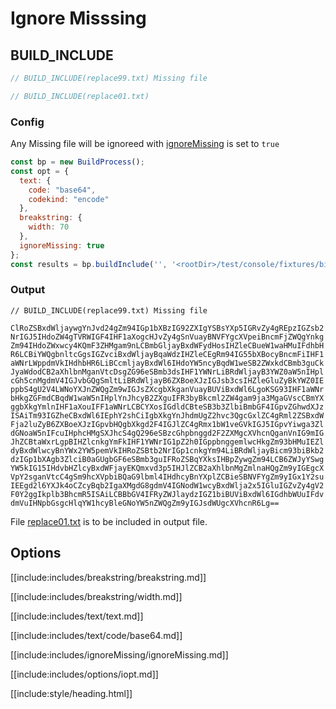 # Ignore Misssing

## BUILD_INCLUDE


```js
// BUILD_INCLUDE(replace99.txt) Missing file

// BUILD_INCLUDE(replace01.txt)
```

### Config

Any Missing file will be ignoreed with [ignoreMissing](/build-include/pages/Docs/Main/Options/ignoreMissing/index.html) is set to `true`

````js
const bp = new BuildProcess();
const opt = {
  text: {
    code: "base64",
    codekind: "encode"
  },
  breakstring: {
    width: 70
  },
  ignoreMissing: true
};
const results = bp.buildInclude('', '<rootDir>/test/console/fixtures/bi-replace99.txt', opt);
````

### Output

```text
// BUILD_INCLUDE(replace99.txt) Missing file

ClRoZSBxdWljaywgYnJvd24gZm94IGp1bXBzIG92ZXIgYSBsYXp5IGRvZy4gREpzIGZsb2
NrIGJ5IHdoZW4gTVRWIGF4IHF1aXogcHJvZy4gSnVuayBNVFYgcXVpeiBncmFjZWQgYnkg
Zm94IHdoZWxwcy4KQmF3ZHMgam9nLCBmbGljayBxdWFydHosIHZleCBueW1waHMuIFdhbH
R6LCBiYWQgbnltcGgsIGZvciBxdWljayBqaWdzIHZleCEgRm94IG55bXBocyBncmFiIHF1
aWNrLWppdmVkIHdhbHR6LiBCcmljayBxdWl6IHdoYW5ncyBqdW1weSB2ZWxkdCBmb3guCk
JyaWdodCB2aXhlbnMganVtcDsgZG96eSBmb3dsIHF1YWNrLiBRdWljayB3YWZ0aW5nIHpl
cGh5cnMgdmV4IGJvbGQgSmltLiBRdWljayB6ZXBoeXJzIGJsb3csIHZleGluZyBkYWZ0IE
ppbS4gU2V4LWNoYXJnZWQgZm9wIGJsZXcgbXkganVuayBUViBxdWl6LgoKSG93IHF1aWNr
bHkgZGFmdCBqdW1waW5nIHplYnJhcyB2ZXguIFR3byBkcml2ZW4gam9ja3MgaGVscCBmYX
ggbXkgYmlnIHF1aXouIFF1aWNrLCBCYXosIGdldCBteSB3b3ZlbiBmbGF4IGpvZGhwdXJz
ISAiTm93IGZheCBxdWl6IEphY2shCiIgbXkgYnJhdmUgZ2hvc3QgcGxlZC4gRml2ZSBxdW
Fja2luZyB6ZXBoeXJzIGpvbHQgbXkgd2F4IGJlZC4gRmx1bW1veGVkIGJ5IGpvYiwga3Zl
dGNoaW5nIFcuIHphcHMgSXJhcS4gQ296eSBzcGhpbnggd2F2ZXMgcXVhcnQganVnIG9mIG
JhZCBtaWxrLgpBIHZlcnkgYmFkIHF1YWNrIG1pZ2h0IGppbnggemlwcHkgZm93bHMuIEZl
dyBxdWlwcyBnYWx2YW5pemVkIHRoZSBtb2NrIGp1cnkgYm94LiBRdWljayBicm93biBkb2
dzIGp1bXAgb3ZlciB0aGUgbGF6eSBmb3guIFRoZSBqYXksIHBpZywgZm94LCB6ZWJyYSwg
YW5kIG15IHdvbHZlcyBxdWFjayEKQmxvd3p5IHJlZCB2aXhlbnMgZmlnaHQgZm9yIGEgcX
VpY2sganVtcC4gSm9hcXVpbiBQaG9lbml4IHdhcyBnYXplZCBieSBNVFYgZm9yIGx1Y2su
IEEgd2l6YXJk4oCZcyBqb2IgaXMgdG8gdmV4IGNodW1wcyBxdWlja2x5IGluIGZvZy4gV2
F0Y2ggIkplb3BhcmR5ISAiLCBBbGV4IFRyZWJlaydzIGZ1biBUViBxdWl6IGdhbWUuIFdv
dmVuIHNpbGsgcHlqYW1hcyBleGNoYW5nZWQgZm9yIGJsdWUgcXVhcnR6Lg==
```

File [replace01.txt](replacements/replace01.txt.html) is to be included in output file.

## Options

[[include:includes/breakstring/breakstring.md]]

[[include:includes/breakstring/width.md]]

[[include:includes/text/text.md]]

[[include:includes/text/code/base64.md]]

[[include:includes/ignoreMissing/ignoreMissing.md]]

[[include:includes/options/iopt.md]]

[[include:style/heading.html]]